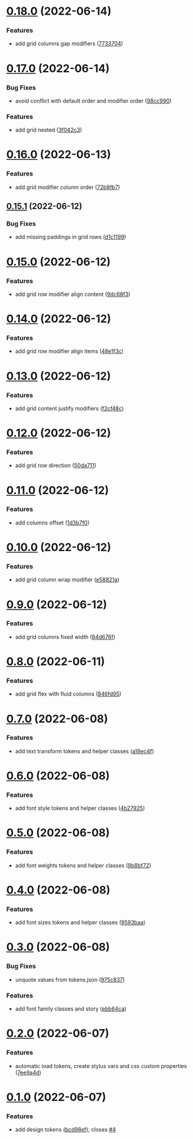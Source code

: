 # [0.18.0](https://github.com/komplib/css/compare/v0.17.0...v0.18.0) (2022-06-14)


### Features

* add grid columns gap modifiers ([7733704](https://github.com/komplib/css/commit/7733704335ce20830bda8ae6109ac5028ca804c8))

# [0.17.0](https://github.com/komplib/css/compare/v0.16.0...v0.17.0) (2022-06-14)


### Bug Fixes

* avoid conflict with default order and modifier order ([98cc990](https://github.com/komplib/css/commit/98cc9906fea7571d9169eeb5abd37b15a8eca698))


### Features

* add grid nested ([3f042c3](https://github.com/komplib/css/commit/3f042c3c96567f71fca6bd23dcf0e0e3a12b14e1))

# [0.16.0](https://github.com/komplib/css/compare/v0.15.1...v0.16.0) (2022-06-13)


### Features

* add grid modifier column order ([72b8fb7](https://github.com/komplib/css/commit/72b8fb73fdd9c17fde075cf99c3f6d6d27578ff0))

## [0.15.1](https://github.com/komplib/css/compare/v0.15.0...v0.15.1) (2022-06-12)


### Bug Fixes

* add missing paddings in grid rows ([d1c1199](https://github.com/komplib/css/commit/d1c1199f56f6c43f99d7ae3a345ff3411100b657))


# [0.15.0](https://github.com/komplib/css/compare/v0.14.0...v0.15.0) (2022-06-12)

### Features

- add grid row modifier align content ([9dc68f3](https://github.com/komplib/css/commit/9dc68f3d7c0ec0b5a787cd6b9706e635722e7cc4))

# [0.14.0](https://github.com/komplib/css/compare/v0.13.0...v0.14.0) (2022-06-12)

### Features

- add grid row modifier align items ([48e1f3c](https://github.com/komplib/css/commit/48e1f3ccacb2353033f6207e782a5743febd6594))

# [0.13.0](https://github.com/komplib/css/compare/v0.12.0...v0.13.0) (2022-06-12)

### Features

- add grid content justify modifiers ([f2cf48c](https://github.com/komplib/css/commit/f2cf48c15d35689f82c205d44f5f16f2242fdb3e))

# [0.12.0](https://github.com/komplib/css/compare/v0.11.0...v0.12.0) (2022-06-12)

### Features

- add grid row direction ([50da711](https://github.com/komplib/css/commit/50da71124ffed28878e0e3510e519a5bbfdba0af))

# [0.11.0](https://github.com/komplib/css/compare/v0.10.0...v0.11.0) (2022-06-12)

### Features

- add columns offset ([1d3b7f0](https://github.com/komplib/css/commit/1d3b7f0e71e21083df735d87e6e192ed507eb355))

# [0.10.0](https://github.com/komplib/css/compare/v0.9.0...v0.10.0) (2022-06-12)

### Features

- add grid column wrap modifier ([e58821a](https://github.com/komplib/css/commit/e58821ac247ce84c7e822b58517100d9e4591f1d))

# [0.9.0](https://github.com/komplib/css/compare/v0.8.0...v0.9.0) (2022-06-12)

### Features

- add grid columns fixed width ([84d676f](https://github.com/komplib/css/commit/84d676fa2b5eaa16687f9111e98cd5caf41af51e))

# [0.8.0](https://github.com/komplib/css/compare/v0.7.0...v0.8.0) (2022-06-11)

### Features

- add grid flex with fluid columns ([846fd95](https://github.com/komplib/css/commit/846fd95fe62e7f777ca2d9b273eda4960f2a4f26))

# [0.7.0](https://github.com/komplib/css/compare/v0.6.0...v0.7.0) (2022-06-08)

### Features

- add text transform tokens and helper classes ([a18ec4f](https://github.com/komplib/css/commit/a18ec4f69a5297156716a93981c112b79a81c80c))

# [0.6.0](https://github.com/komplib/css/compare/v0.5.0...v0.6.0) (2022-06-08)

### Features

- add font style tokens and helper classes ([4b27925](https://github.com/komplib/css/commit/4b279258d344306d82cd8abcfa300c43e1b6254e))

# [0.5.0](https://github.com/komplib/css/compare/v0.4.0...v0.5.0) (2022-06-08)

### Features

- add font weights tokens and helper classes ([9b8bf72](https://github.com/komplib/css/commit/9b8bf72bef30c45cc2bb53c6b79d76b6b5274c59))

# [0.4.0](https://github.com/komplib/css/compare/v0.3.0...v0.4.0) (2022-06-08)

### Features

- add font sizes tokens and helper classes ([9593baa](https://github.com/komplib/css/commit/9593baa068c955404b3d8d590070667b3a9e890b))

# [0.3.0](https://github.com/komplib/css/compare/v0.2.0...v0.3.0) (2022-06-08)

### Bug Fixes

- unquote values from tokens.json ([975c837](https://github.com/komplib/css/commit/975c837b10e8a9107e819d3b8fba22ed027b9e9b))

### Features

- add font family classes and story ([ebb64ca](https://github.com/komplib/css/commit/ebb64ca4840d0a5a400325108f1a199faf4aaa8e))

# [0.2.0](https://github.com/komplib/css/compare/v0.1.0...v0.2.0) (2022-06-07)

### Features

- automatic load tokens, create stylus vars and css custom properties ([7ee9a4d](https://github.com/komplib/css/commit/7ee9a4d246d0772307644fdd7a8a7ccf24862767))

# [0.1.0](https://github.com/komplib/css/compare/v0.0.0...v0.1.0) (2022-06-07)

### Features

- add design tokens ([bcd98ef](https://github.com/komplib/css/commit/bcd98ef73311a54de90ade07b0f55881cde0ecf4)), closes [#4](https://github.com/komplib/css/issues/4)
